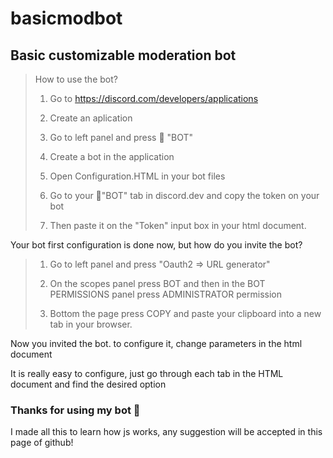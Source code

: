 # basicmodbot


## Basic customizable moderation bot

> How to use the bot?
>
> 1. Go to https://discord.com/developers/applications
>
> 2. Create an aplication
> 
> 3. Go to left panel and press 🤖 "BOT"
>
> 4. Create a bot in the application
>
> 5. Open Configuration.HTML in your bot files
>
> 6. Go to your 🤖"BOT" tab in discord.dev and copy the token on your bot
> 
> 7. Then paste it on the "Token" input box in your html document.

Your bot first configuration is done now, but how do you invite the bot?

> 1. Go to left panel and press "Oauth2 => URL generator"
> 
> 2. On the scopes panel press BOT and then in the BOT PERMISSIONS panel press ADMINISTRATOR permission
> 
> 3. Bottom the page press COPY and paste your clipboard into a new tab in your browser.

Now you invited the bot. to configure it, change parameters in the html document

It is really easy to configure, just go through each tab in the HTML document and find the desired option

### Thanks for using my bot 🤖

I made all this to learn how js works, any suggestion will be accepted in this page of github!
